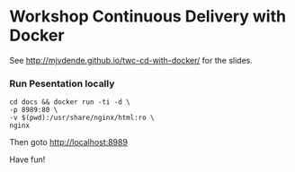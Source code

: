 # Workshop Continuous Delivery with Docker

See http://mjvdende.github.io/twc-cd-with-docker/ for the slides.

### Run Pesentation locally 

```
cd docs && docker run -ti -d \
-p 8989:80 \
-v $(pwd):/usr/share/nginx/html:ro \
nginx
```

Then goto [http://localhost:8989](http://localhost:8989)

Have fun!
